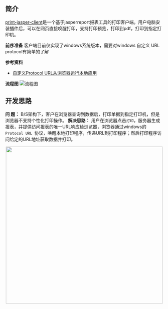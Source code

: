 ## 简介

[print-jasper-client](https://github.com/zyqwst/print-jasper-client)是一个基于jasperreport报表工具的打印客户端。用户电脑安装插件后，可以在网页直接唤醒打印，支持打印预览，打印到pdf，打印到指定打印机。

**前序准备**
客户端目前仅实现了windows系统版本，需要对windows 自定义 URL protocol有简单的了解

**参考资料**
- [自定义Protocol URL从浏览器运行本地应用](https://www.jianshu.com/p/8ba7fefeb7ad)

**流程图**
![流程图](https://upload-images.jianshu.io/upload_images/2287481-918f3874d759572c.png?imageMogr2/auto-orient/strip%7CimageView2/2/w/1000/format/webp)

## 开发思路

**问  题：** B/S架构下，客户在浏览器查询到数据后，打印单据到指定打印机，但是浏览器不支持个性化打印操作。
**解决思路：** 用户在浏览器点击`打印`，服务器生成报表，并提供访问报表的唯一URL响应给浏览器，浏览器通过windows的 `Protocol URL `协议，唤醒本地打印程序，传递URL到打印程序；然后打印程序访问给定的URL地址获取数据并打印。
<p align="center">
  <img width="500" src="https://upload-images.jianshu.io/upload_images/2287481-918f3874d759572c.png?imageMogr2/auto-orient/strip%7CimageView2/2/w/1000/format/webp">
</p>